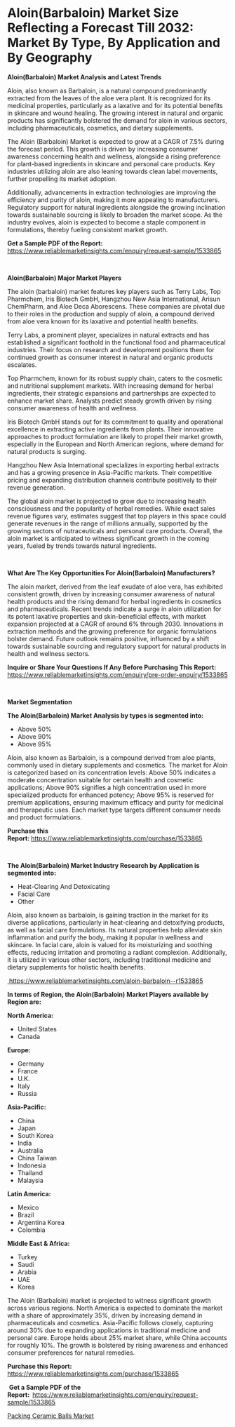 <p><h1>Aloin(Barbaloin) Market Size Reflecting a Forecast Till 2032: Market By Type, By Application and By Geography</h1></p><p><strong>Aloin(Barbaloin) Market Analysis and Latest Trends</strong></p>
<p><p>Aloin, also known as Barbaloin, is a natural compound predominantly extracted from the leaves of the aloe vera plant. It is recognized for its medicinal properties, particularly as a laxative and for its potential benefits in skincare and wound healing. The growing interest in natural and organic products has significantly bolstered the demand for aloin in various sectors, including pharmaceuticals, cosmetics, and dietary supplements.</p><p>The Aloin (Barbaloin) Market is expected to grow at a CAGR of 7.5% during the forecast period. This growth is driven by increasing consumer awareness concerning health and wellness, alongside a rising preference for plant-based ingredients in skincare and personal care products. Key industries utilizing aloin are also leaning towards clean label movements, further propelling its market adoption.</p><p>Additionally, advancements in extraction technologies are improving the efficiency and purity of aloin, making it more appealing to manufacturers. Regulatory support for natural ingredients alongside the growing inclination towards sustainable sourcing is likely to broaden the market scope. As the industry evolves, aloin is expected to become a staple component in formulations, thereby fueling consistent market growth.</p></p>
<p><strong>Get a Sample PDF of the Report:&nbsp;</strong> <a href="https://www.reliablemarketinsights.com/enquiry/request-sample/1533865?utm_campaign=2252&utm_medium=2&utm_source=Github&utm_content=ia&utm_term=02042025&utm_id=aloinbarbaloin">https://www.reliablemarketinsights.com/enquiry/request-sample/1533865</a></p>
<p>&nbsp;</p>
<p><strong>Aloin(Barbaloin) Major Market Players</strong></p>
<p><p>The aloin (barbaloin) market features key players such as Terry Labs, Top Pharmchem, Iris Biotech GmbH, Hangzhou New Asia International, Arisun ChemPharm, and Aloe Deca Aborescens. These companies are pivotal due to their roles in the production and supply of aloin, a compound derived from aloe vera known for its laxative and potential health benefits.</p><p>Terry Labs, a prominent player, specializes in natural extracts and has established a significant foothold in the functional food and pharmaceutical industries. Their focus on research and development positions them for continued growth as consumer interest in natural and organic products escalates.</p><p>Top Pharmchem, known for its robust supply chain, caters to the cosmetic and nutritional supplement markets. With increasing demand for herbal ingredients, their strategic expansions and partnerships are expected to enhance market share. Analysts predict steady growth driven by rising consumer awareness of health and wellness.</p><p>Iris Biotech GmbH stands out for its commitment to quality and operational excellence in extracting active ingredients from plants. Their innovative approaches to product formulation are likely to propel their market growth, especially in the European and North American regions, where demand for natural products is surging.</p><p>Hangzhou New Asia International specializes in exporting herbal extracts and has a growing presence in Asia-Pacific markets. Their competitive pricing and expanding distribution channels contribute positively to their revenue generation.</p><p>The global aloin market is projected to grow due to increasing health consciousness and the popularity of herbal remedies. While exact sales revenue figures vary, estimates suggest that top players in this space could generate revenues in the range of millions annually, supported by the growing sectors of nutraceuticals and personal care products. Overall, the aloin market is anticipated to witness significant growth in the coming years, fueled by trends towards natural ingredients.</p></p>
<p>&nbsp;</p>
<p><strong>What Are The Key Opportunities For Aloin(Barbaloin) Manufacturers?</strong></p>
<p><p>The aloin market, derived from the leaf exudate of aloe vera, has exhibited consistent growth, driven by increasing consumer awareness of natural health products and the rising demand for herbal ingredients in cosmetics and pharmaceuticals. Recent trends indicate a surge in aloin utilization for its potent laxative properties and skin-beneficial effects, with market expansion projected at a CAGR of around 6% through 2030. Innovations in extraction methods and the growing preference for organic formulations bolster demand. Future outlook remains positive, influenced by a shift towards sustainable sourcing and regulatory support for natural products in health and wellness sectors.</p></p>
<p><strong>Inquire or Share Your Questions If Any Before Purchasing This Report:</strong> <a href="https://www.reliablemarketinsights.com/enquiry/pre-order-enquiry/1533865?utm_campaign=2252&utm_medium=2&utm_source=Github&utm_content=ia&utm_term=02042025&utm_id=aloinbarbaloin">https://www.reliablemarketinsights.com/enquiry/pre-order-enquiry/1533865</a></p>
<p>&nbsp;</p>
<p><strong>Market Segmentation</strong></p>
<p><strong>The Aloin(Barbaloin) Market Analysis by types is segmented into:</strong></p>
<p><ul><li>Above 50%</li><li>Above 90%</li><li>Above 95%</li></ul></p>
<p><p>Aloin, also known as Barbaloin, is a compound derived from aloe plants, commonly used in dietary supplements and cosmetics. The market for Aloin is categorized based on its concentration levels: Above 50% indicates a moderate concentration suitable for certain health and cosmetic applications; Above 90% signifies a high concentration used in more specialized products for enhanced potency; Above 95% is reserved for premium applications, ensuring maximum efficacy and purity for medicinal and therapeutic uses. Each market type targets different consumer needs and product formulations.</p></p>
<p><strong>Purchase this Report:&nbsp;</strong><a href="https://www.reliablemarketinsights.com/purchase/1533865?utm_campaign=2252&utm_medium=2&utm_source=Github&utm_content=ia&utm_term=02042025&utm_id=aloinbarbaloin">https://www.reliablemarketinsights.com/purchase/1533865</a></p>
<p>&nbsp;</p>
<p><strong>The Aloin(Barbaloin) Market Industry Research by Application is segmented into:</strong></p>
<p><ul><li>Heat-Clearing And Detoxicating</li><li>Facial Care</li><li>Other</li></ul></p>
<p><p>Aloin, also known as barbaloin, is gaining traction in the market for its diverse applications, particularly in heat-clearing and detoxifying products, as well as facial care formulations. Its natural properties help alleviate skin inflammation and purify the body, making it popular in wellness and skincare. In facial care, aloin is valued for its moisturizing and soothing effects, reducing irritation and promoting a radiant complexion. Additionally, it is utilized in various other sectors, including traditional medicine and dietary supplements for holistic health benefits.</p></p>
<p><a href="https://www.reliablemarketinsights.com/aloin-barbaloin--r1533865?utm_campaign=2252&utm_medium=2&utm_source=Github&utm_content=ia&utm_term=02042025&utm_id=aloinbarbaloin">&nbsp;https://www.reliablemarketinsights.com/aloin-barbaloin--r1533865</a></p>
<p><strong>In terms of Region, the Aloin(Barbaloin) Market Players available by Region are:</strong></p>
<p>
    <p> <strong> North America: </strong>
        <ul>
            <li>United States</li>
            <li>Canada</li>
        </ul>
        </p> 
    <p> <strong> Europe: </strong>
        <ul>
            <li>Germany</li>
            <li>France</li>
            <li>U.K.</li>
            <li>Italy</li>
            <li>Russia</li>
        </ul>
        </p> 
    <p> <strong> Asia-Pacific: </strong>
        <ul>
            <li>China</li>
            <li>Japan</li>
            <li>South Korea</li>
            <li>India</li>
            <li>Australia</li>
            <li>China Taiwan</li>
            <li>Indonesia</li>
            <li>Thailand</li>
            <li>Malaysia</li>
        </ul>
        </p> 
    <p> <strong> Latin America: </strong>
        <ul>
            <li>Mexico</li>
            <li>Brazil</li>
            <li>Argentina Korea</li>
            <li>Colombia</li>
        </ul>
        </p> 
    <p> <strong> Middle East & Africa: </strong>
        <ul>
            <li>Turkey</li>
            <li>Saudi</li>
            <li>Arabia</li>
            <li>UAE</li>
            <li>Korea</li>
        </ul>
    </p>
    </p>
<p><p>The Aloin (Barbaloin) market is projected to witness significant growth across various regions. North America is expected to dominate the market with a share of approximately 35%, driven by increasing demand in pharmaceuticals and cosmetics. Asia-Pacific follows closely, capturing around 30% due to expanding applications in traditional medicine and personal care. Europe holds about 25% market share, while China accounts for roughly 10%. The growth is bolstered by rising awareness and enhanced consumer preferences for natural remedies.</p></p>
<p><strong>Purchase this Report: </strong><a href="https://www.reliablemarketinsights.com/purchase/1533865?utm_campaign=2252&utm_medium=2&utm_source=Github&utm_content=ia&utm_term=02042025&utm_id=aloinbarbaloin">https://www.reliablemarketinsights.com/purchase/1533865</a></p>
<p>&nbsp;<strong>Get a Sample PDF of the Report:&nbsp;&nbsp;</strong><a href="https://www.reliablemarketinsights.com/enquiry/request-sample/1533865?utm_campaign=2252&utm_medium=2&utm_source=Github&utm_content=ia&utm_term=02042025&utm_id=aloinbarbaloin">https://www.reliablemarketinsights.com/enquiry/request-sample/1533865</a></p>
<p><strong></strong></p>
<p><p><a href="https://github.com/DianaWilson796/Market-Research-Report-List-2/blob/main/packing-ceramic-balls-market.md?utm_campaign=2252&utm_medium=2&utm_source=Github&utm_content=ia&utm_term=02042025&utm_id=aloinbarbaloin">Packing Ceramic Balls Market</a></p></p>